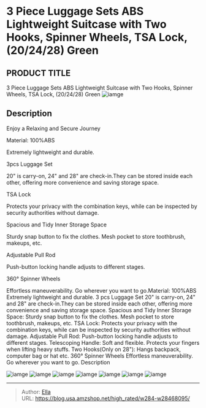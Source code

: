 # 3 Piece Luggage Sets ABS Lightweight Suitcase with Two Hooks, Spinner Wheels, TSA Lock, (20/24/28) Green


## PRODUCT TITLE 

3 Piece Luggage Sets ABS Lightweight Suitcase with Two Hooks, Spinner Wheels, TSA Lock, (20/24/28) Green
![iamge](https://b2bfiles1.gigab2b.cn/image/wkseller/768/20230403_55d9fa2345d11a9189a047698f904845.jpg)

## Description

Enjoy a Relaxing and Secure Journey

Material: 100%ABS

Extremely lightweight and durable.

3pcs Luggage Set

20&#34; is carry-on, 24&#34; and 28&#34; are check-in.They can be stored inside each other, offering more convenience and saving storage space.













TSA Lock



Protects your privacy with the combination keys, while can be inspected by security authorities without damage.










Spacious and Tidy Inner Storage Space



Sturdy snap button to fix the clothes. Mesh pocket to store toothbrush, makeups, etc.










Adjustable Pull Rod



Push-button locking handle adjusts to different stages.










360° Spinner Wheels



Effortless maneuverability. Go wherever you want to go.Material: 100%ABS Extremely lightweight and durable.
3 pcs Luggage Set 20&#34; is carry-on, 24&#34; and 28&#34; are check-in.They can be stored inside each other, offering more convenience and saving storage space.
Spacious and Tidy Inner Storage Space: Sturdy snap button to fix the clothes. Mesh pocket to store toothbrush, makeups, etc.
TSA Lock: Protects your privacy with the combination keys, while can be inspected by security authorities without damage.
Adjustable Pull Rod: Push-button locking handle adjusts to different stages.
Telescoping Handle: Soft and flexible. Protects your fingers when lifting heavy stuffs.
Two Hooks(Only on 28&#34;): Hangs backpack, computer bag or hat etc.
360° Spinner Wheels Effortless maneuverability. Go wherever you want to go. Description



![iamge](https://b2bfiles1.gigab2b.cn/image/wkseller/768/20230403_320153087fdd202377eb92face7ed9b8.jpg)
![iamge](https://b2bfiles1.gigab2b.cn/image/wkseller/768/20230403_90ff55d82a4efa477acc0acc65359d1b.jpg)
![iamge](https://b2bfiles1.gigab2b.cn/image/wkseller/768/20230403_e7d8a05ff25fd21b4446284a5cfa740f.jpg)
![iamge](https://b2bfiles1.gigab2b.cn/image/wkseller/768/20230406_ef58743a775ee5b7ef595043a481a3e6.jpg)
![iamge](https://b2bfiles1.gigab2b.cn/image/wkseller/768/20230403_4c792cc698e63f6a3f0e6dc8e22ffd5d.jpg)
![iamge](https://b2bfiles1.gigab2b.cn/image/wkseller/768/20230403_f23a71c86bb766cfd606b24c9bd5944e.jpg)
![iamge](https://b2bfiles1.gigab2b.cn/image/wkseller/768/20230403_0acb44e25e5c684d9e28fe188f764a73.jpg)


---

> Author: [Ella](https://blog.usa.amzshop.net/)  
> URL: https://blog.usa.amzshop.net/high_rated/w284-w28468095/  

